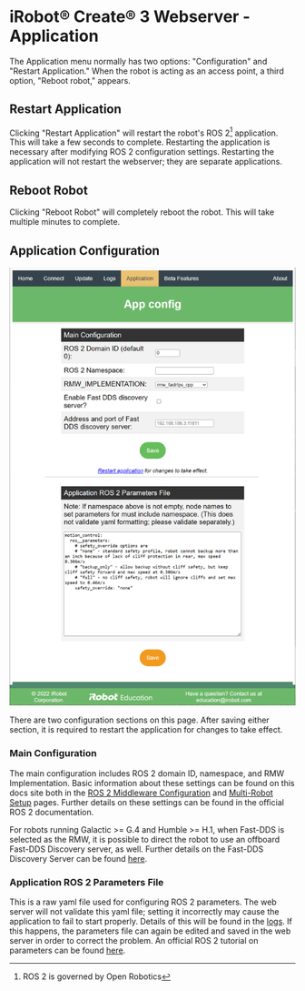 # iRobot® Create® 3 Webserver - Application
The Application menu normally has two options: "Configuration" and "Restart Application."
When the robot is acting as an access point, a third option, "Reboot robot," appears.

## Restart Application
Clicking "Restart Application" will restart the robot's ROS 2[^1] application.
This will take a few seconds to complete.
Restarting the application is necessary after modifying ROS 2 configuration settings.
Restarting the application will not restart the webserver; they are separate applications.

## Reboot Robot
Clicking "Reboot Robot" will completely reboot the robot.
This will take multiple minutes to complete.

## Application Configuration
![Picture of application configuration page](data/app-config.png)

There are two configuration sections on this page.
After saving either section, it is required to restart the application for changes to take effect.

### Main Configuration
The main configuration includes ROS 2 domain ID, namespace, and RMW Implementation.
Basic information about these settings can be found on this docs site both in the [ROS 2 Middleware Configuration](../xml-config) and [Multi-Robot Setup](../multi-robot) pages.
Further details on these settings can be found in the official ROS 2 documentation.

For robots running Galactic >= G.4 and Humble >= H.1, when Fast-DDS is selected as the RMW, it is possible to direct the robot to use an offboard Fast-DDS Discovery server, as well.
Further details on the Fast-DDS Discovery Server can be found [here](https://fast-dds.docs.eprosima.com/en/latest/fastdds/ros2/discovery_server/ros2_discovery_server.html).

### Application ROS 2 Parameters File
This is a raw yaml file used for configuring ROS 2 parameters.
The web server will not validate this yaml file; setting it incorrectly may cause the application to fail to start properly.
Details of this will be found in the [logs](../webserver/logs.md).
If this happens, the parameters file can again be edited and saved in the web server in order to correct the problem.
An official ROS 2 tutorial on parameters can be found [here](https://docs.ros.org/en/galactic/Tutorials/Beginner-CLI-Tools/Understanding-ROS2-Parameters/Understanding-ROS2-Parameters.html).

[^1]: ROS 2 is governed by Open Robotics
[^2]: All other trademarks mentioned are the property of their respective owners.
